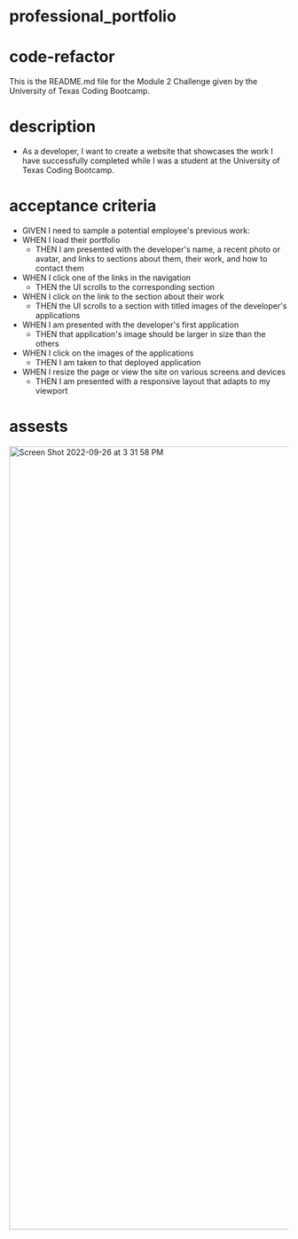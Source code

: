 # professional_portfolio

# code-refactor
This is the README.md file for the Module 2 Challenge given by the University of Texas Coding Bootcamp.

# description
* As a developer, I want to create a website that showcases the work I have successfully completed while I was a student at the University of Texas Coding Bootcamp. 

# acceptance criteria
* GIVEN I need to sample a potential employee's previous work:
 * WHEN I load their portfolio
    * THEN I am presented with the developer's name, a recent photo or avatar, and links to sections about them, their work, and how to contact them
 * WHEN I click one of the links in the navigation
    * THEN the UI scrolls to the corresponding section
 * WHEN I click on the link to the section about their work
    * THEN the UI scrolls to a section with titled images of the developer's applications
 * WHEN I am presented with the developer's first application
    * THEN that application's image should be larger in size than the others
 * WHEN I click on the images of the applications
    * THEN I am taken to that deployed application
 * WHEN I resize the page or view the site on various screens and devices
    * THEN I am presented with a responsive layout that adapts to my viewport

# assests
<img width="1413" alt="Screen Shot 2022-09-26 at 3 31 58 PM" src="https://user-images.githubusercontent.com/112514096/192374922-a0c711ec-5fec-404f-924f-1646a4e1bf46.png">